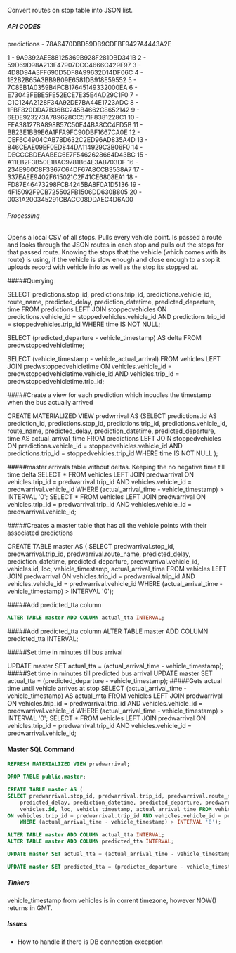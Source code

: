 

Convert routes on stop table into JSON list.



##### API CODES

predictions - 78A6470DBD59DB9CDFBF9427A4443A2E

1 - 9A9392AEE88125369B928F281DBD341B
2 - 59D69D98A213F47907DCC4666C429F97
3 - 4D8D94A3FF690D5DF8A99632D14DF06C
4 - 1E2B2B65A3BB9B09E6581DB918E59552
5 - 7C8EB1A0359B4FCB17645149332000EA
6 - E73043FEBE5FE52ECE7E35E4AD29C1F0
7 - C1C124A2128F34A92DE7BA44E1723ADC
8 - 1FBF820DDA7B36BC245B4662C8652142
9 - 6EDE923273A789628CC571F8381228C1
10 - FEA38127BA898B57C50E44BA8CC4ED5B
11 - BB23E1BB9E6A1FFA9FC90DBF1667CA0E
12 - CEF6C4904CAB78D632C2ED96AD835A4D
13 - 846CEAE09EF0ED844DA114929C3B06F0
14 - DECCCBDEAABEC6E7F5462628664D43BC
15 - A11EB2F3B50E1BAC9781B64E3AB703DF
16 - 234E960C8F3367C64DF67A8CCB3538A7
17 - 337EAEE9402F615021C2F41CE6808EA1
18 - FD87E46473298FCB4245BA8F0A1D5136
19 - 4F15092F9CB725502FB1506DD630B805
20 - 0031A200345291CBACC08DDAEC4D6A00

###### Processing 
Opens a local CSV of all stops. Pulls every vehicle point. Is passed
a route and looks through the JSON routes in each stop and pulls out the stops for that passed route. Knowing the stops that the vehicle (which comes with its route) is using, if the vehicle is slow enough and close enough to a stop it uploads record with vehicle info as well as the stop its stopped at. 


#####Querying

SELECT predictions.stop_id, predictions.trip_id, predictions.vehicle_id, route_name, predicted_delay, prediction_datetime,
	predicted_departure, time
	FROM predictions LEFT JOIN stoppedvehicles ON
	predictions.vehicle_id = stoppedvehicles.vehicle_id AND predictions.trip_id = stoppedvehicles.trip_id WHERE time IS NOT NULL;
	
SELECT (predicted_departure - vehicle_timestamp) AS delta FROM predwstoppedvehicletime;

SELECT (vehicle_timestamp - vehicle_actual_arrival) FROM vehicles LEFT JOIN predwstoppedvehicletime 
	ON vehicles.vehicle_id = predwstoppedvehicletime.vehicle_id AND vehicles.trip_id = predwstoppedvehicletime.trip_id;

#####Create a view for each prediction which incudles the timestamp when the bus actually arrived

CREATE MATERIALIZED VIEW predwrrival AS (SELECT predictions.id AS prediction_id,  predictions.stop_id, predictions.trip_id, predictions.vehicle_id, route_name, predicted_delay, prediction_datetime,
	predicted_departure, time AS actual_arrival_time
	FROM predictions LEFT JOIN stoppedvehicles ON
	predictions.vehicle_id = stoppedvehicles.vehicle_id AND predictions.trip_id = stoppedvehicles.trip_id WHERE time IS NOT NULL
	);


#####master arrivals table without deltas. Keeping the no negative time till time delta
SELECT * FROM vehicles LEFT JOIN predwarrival 
ON vehicles.trip_id = predwarrival.trip_id AND vehicles.vehicle_id = predwarrival.vehicle_id
	WHERE (actual_arrival_time - vehicle_timestamp) > INTERVAL '0';
SELECT * FROM vehicles LEFT JOIN predwarrival ON vehicles.trip_id = predwarrival.trip_id AND vehicles.vehicle_id = predwarrival.vehicle_id;

#####Creates a master table that has all the vehicle points with their associated predictions

CREATE TABLE master AS (
SELECT predwarrival.stop_id, predwarrival.trip_id, predwarrival.route_name,
	predicted_delay, prediction_datetime, predicted_departure, predwarrival.vehicle_id,
	vehicles.id, loc, vehicle_timestamp, actual_arrival_time FROM vehicles LEFT JOIN predwarrival 
ON vehicles.trip_id = predwarrival.trip_id AND vehicles.vehicle_id = predwarrival.vehicle_id
	WHERE (actual_arrival_time - vehicle_timestamp) > INTERVAL '0');

#####Add predicted_tta column
```sql
ALTER TABLE master ADD COLUMN actual_tta INTERVAL;
```
#####Add predicted_tta column
ALTER TABLE master ADD COLUMN predicted_tta INTERVAL;

#####Set time in minutes till bus arrival

UPDATE master SET actual_tta = (actual_arrival_time - vehicle_timestamp);
#####Set time in minutes till predicted bus arrival
UPDATE master SET actual_tta = (predicted_departure - vehicle_timestamp);
#####Gets actual time until vehicle arrives at stop
SELECT (actual_arrival_time - vehicle_timestamp) AS actual_mta FROM vehicles LEFT JOIN predwarrival 
ON vehicles.trip_id = predwarrival.trip_id AND vehicles.vehicle_id = predwarrival.vehicle_id
	WHERE (actual_arrival_time - vehicle_timestamp) > INTERVAL '0';
SELECT * FROM vehicles LEFT JOIN predwarrival ON vehicles.trip_id = predwarrival.trip_id AND vehicles.vehicle_id = predwarrival.vehicle_id;



#### Master SQL Command 

```sql
REFRESH MATERIALIZED VIEW predwarrival;

DROP TABLE public.master;

CREATE TABLE master AS (
SELECT predwarrival.stop_id, predwarrival.trip_id, predwarrival.route_name,
	predicted_delay, prediction_datetime, predicted_departure, predwarrival.vehicle_id,
	vehicles.id, loc, vehicle_timestamp, actual_arrival_time FROM vehicles LEFT JOIN predwarrival 
ON vehicles.trip_id = predwarrival.trip_id AND vehicles.vehicle_id = predwarrival.vehicle_id
	WHERE (actual_arrival_time - vehicle_timestamp) > INTERVAL '0');

ALTER TABLE master ADD COLUMN actual_tta INTERVAL;
ALTER TABLE master ADD COLUMN predicted_tta INTERVAL;

UPDATE master SET actual_tta = (actual_arrival_time - vehicle_timestamp);

UPDATE master SET predicted_tta = (predicted_departure - vehicle_timestamp);
```

##### Tinkers
vehicle_timestamp from vehicles is in corrent timezone, however NOW() returns in GMT.

##### Issues 
* How to handle if there is DB connection exception
